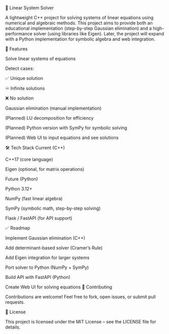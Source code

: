 📘 Linear System Solver

A lightweight C++ project for solving systems of linear equations using numerical and algebraic methods.
This project aims to provide both an educational implementation (step-by-step Gaussian elimination) and a high-performance solver (using libraries like Eigen).
Later, the project will expand with a Python implementation for symbolic algebra and web integration.

🚀 Features

Solve linear systems of equations 

Detect cases:

✅ Unique solution

♾️ Infinite solutions

❌ No solution

Gaussian elimination (manual implementation)

(Planned) LU decomposition for efficiency

(Planned) Python version with SymPy for symbolic solving

(Planned) Web UI to input equations and see solutions

🛠️ Tech Stack
Current (C++)

C++17 (core language)

Eigen
 (optional, for matrix operations)

Future (Python)

Python 3.12+

NumPy (fast linear algebra)

SymPy (symbolic math, step-by-step solving)

Flask / FastAPI (for API support)

✅ Roadmap

 Implement Gaussian elimination (C++)

 Add determinant-based solver (Cramer’s Rule)

 Add Eigen integration for larger systems

 Port solver to Python (NumPy + SymPy)

 Build API with FastAPI (Python)

 Create Web UI for solving equations
 🤝 Contributing

Contributions are welcome! Feel free to fork, open issues, or submit pull requests.

📜 License

This project is licensed under the MIT License – see the LICENSE
 file for details.
